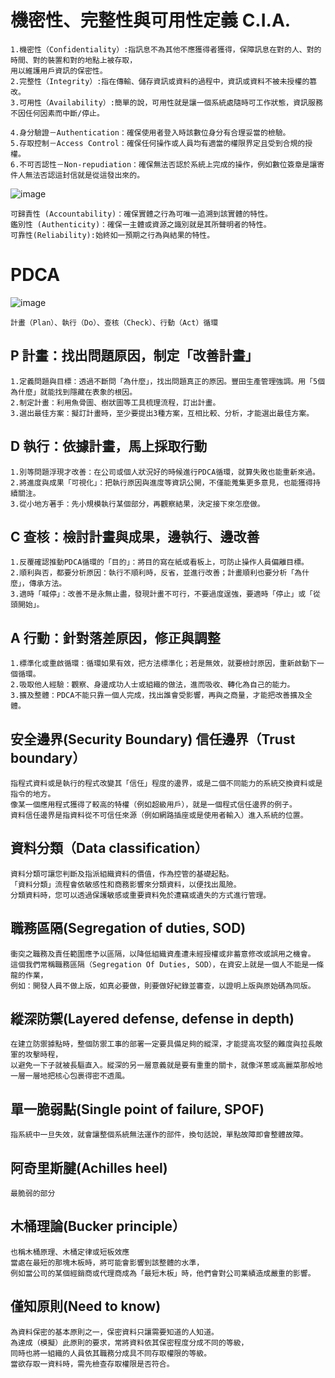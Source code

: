 # 機密性、完整性與可用性定義 C.I.A.
```
1.機密性（Confidentiality）:指訊息不為其他不應獲得者獲得，保障訊息在對的人、對的時間、對的裝置和對的地點上被存取，
用以維護用戶資訊的保密性。
2.完整性（Integrity）:指在傳輸、儲存資訊或資料的過程中，資訊或資料不被未授權的篡改。
3.可用性（Availability）:簡單的說，可用性就是讓一個系統處隨時可工作狀態，資訊服務不因任何因素而中斷/停止。
```
```
4.身分驗證－Authentication：確保使用者登入時該數位身分有合理妥當的檢驗。
5.存取控制－Access Control：確保任何操作或人員均有適當的權限界定且受到合規的授權。
6.不可否認性－Non-repudiation：確保無法否認於系統上完成的操作，例如數位簽章是讓寄件人無法否認這封信就是從這發出來的。
```
![image](https://user-images.githubusercontent.com/71476327/195838473-1c1f9eae-b0ac-40c7-af36-cba012790a2b.png)
```
可歸責性 (Accountability)：確保實體之行為可唯一追溯到該實體的特性。
鑑別性 (Authenticity)：確保一主體或資源之識別就是其所聲明者的特性。
可靠性(Reliability):始終如一預期之行為與結果的特性。
```
# PDCA
![image](https://user-images.githubusercontent.com/71476327/195840106-8aec3140-f700-4a33-afeb-e45a4a23267e.png)
```
計畫（Plan）、執行（Do）、查核（Check）、行動（Act）循環
```
## P 計畫：找出問題原因，制定「改善計畫」
```
1.定義問題與目標：透過不斷問「為什麼」，找出問題真正的原因。豐田生產管理強調。用「5個為什麼」就能找到隱藏在表象的根因。
2.制定計畫：利用魚骨圖、樹狀圖等工具梳理流程，訂出計畫。
3.選出最佳方案：擬訂計畫時，至少要提出3種方案，互相比較、分析，才能選出最佳方案。
```
## D 執行：依據計畫，馬上採取行動
```
1.別等問題浮現才改善：在公司或個人狀況好的時候進行PDCA循環，就算失敗也能重新來過。
2.將進度與成果「可視化」：把執行原因與進度等資訊公開，不僅能蒐集更多意見，也能獲得持續關注。
3.從小地方著手：先小規模執行某個部分，再觀察結果，決定接下來怎麼做。
```
## C 查核：檢討計畫與成果，邊執行、邊改善
```
1.反覆確認推動PDCA循環的「目的」：將目的寫在紙或看板上，可防止操作人員偏離目標。
2.順利與否，都要分析原因：執行不順利時，反省，並進行改善；計畫順利也要分析「為什麼」，傳承方法。
3.適時「喊停」：改善不是永無止盡，發現計畫不可行，不要過度逞強，要適時「停止」或「從頭開始」。
```
## A 行動：針對落差原因，修正與調整
```
1.標準化或重啟循環：循環如果有效，把方法標準化；若是無效，就要檢討原因，重新啟動下一個循環。
2.吸取他人經驗：觀察、身邊成功人士或組織的做法，進而吸收、轉化為自己的能力。
3.擴及整體：PDCA不能只靠一個人完成，找出誰會受影響，再與之商量，才能把改善擴及全體。
```

## 安全邊界(Security Boundary) 信任邊界（Trust boundary）
```
指程式資料或是執行的程式改變其「信任」程度的邊界，或是二個不同能力的系統交換資料或是指令的地方。
像某一個應用程式獲得了較高的特權（例如超級用戶），就是一個程式信任邊界的例子。
資料信任邊界是指資料從不可信任來源（例如網路插座或是使用者輸入）進入系統的位置。
```
## 資料分類（Data classification）
```
資料分類可讓您判斷及指派組織資料的價值，作為控管的基礎起點。 
「資料分類」流程會依敏感性和商務影響來分類資料，以便找出風險。 
分類資料時，您可以透過保護敏感或重要資料免於遭竊或遺失的方式進行管理。
```
## 職務區隔(Segregation of duties, SOD)
```
衝突之職務及責任範圍應予以區隔，以降低組織資產遭未經授權或非蓄意修改或誤用之機會。
這個我們常稱職務區隔（Segregation Of Duties, SOD），在資安上就是一個人不能是一條龍的作業，
例如：開發人員不做上版，如真必要做，則要做好紀錄並審查，以證明上版與原始碼為同版。
```
## 縱深防禦(Layered defense, defense in depth)
```
在建立防禦據點時，整個防禦工事的部署一定要具備足夠的縱深，才能提高攻堅的難度與拉長敵軍的攻擊時程，
以避免一下子就被長驅直入。縱深的另一層意義就是要有重重的關卡，就像洋蔥或高麗菜那般地一層一層地把核心包裹得密不透風。
```
## 單一脆弱點(Single point of failure, SPOF)
```
指系統中一旦失效，就會讓整個系統無法運作的部件，換句話說，單點故障即會整體故障。
```
## 阿奇里斯腱(Achilles heel)
```
最脆弱的部分
```
## 木桶理論(Bucker principle）
```
也稱木桶原理、木桶定律或短板效應
當處在最短的那塊木板時，將可能會影響到該整體的水準，
例如當公司的某個經銷商或代理商成為「最短木板」時，他們會對公司業績造成嚴重的影響。
```
## 僅知原則(Need to know)
```
為資料保密的基本原則之一，保密資料只讓需要知道的人知道。
為達成（模擬）此原則的要求，常將資料依其保密程度分成不同的等級，
同時也將一組織的人員依其職務分成具不同存取權限的等級。
當欲存取一資料時，需先檢查存取權限是否符合。
```
